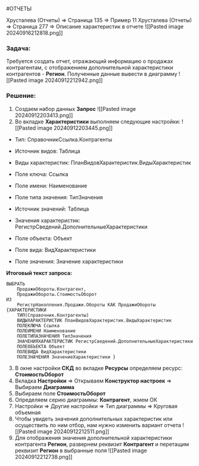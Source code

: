 #ОТЧЕТЫ 

Хрусталева (Отчеты) => Страница 135 => Пример 11
Хрусталева (Отчеты) => Страница 277 => Описание характеристик в отчете
![[Pasted image 20240916212818.png]]
### Задача:
Требуется создать отчет, отражающий информацию о продажах контрагентам, с отображением дополнительной характеристики контрагентов - **Регион**. Полученные данные вывести в диаграмму
![[Pasted image 20240912212942.png]]
### Решение:
1. Создаем набор данных **Запрос**
![[Pasted image 20240912203413.png]]
2. Во вкладке **Характеристики** выполняем следующие настройки:
![[Pasted image 20240912203445.png]]
- Тип: СправочникСсылка.Контрагенты

- Источник видов: Таблица
- Виды характеристик: ПланВидовХарактеристик.ВидыХарактеристик
- Поле ключа: Ссылка
- Поле имени: Наименование
- Поле типа значения: ТипЗначения

- Источник значений: Таблица
- Значения характеристик: РегистрСведений.ДополнительныеХарактеристики
- Поле объекта: Объект
- Поле вида: ВидХарактеристики
- Поле значения: Значение характеристики

**Итоговый текст запроса:**
```bsl
ВЫБРАТЬ
	ПродажиОбороты.Контрагент,
	ПродажиОбороты.СтоимостьОборот
ИЗ
	РегистрНакопления.Продажи.Обороты КАК ПродажиОбороты
{ХАРАКТЕРИСТИКИ
	ТИП(Справочник.Контрагенты)
	ВИДЫХАРАКТЕРИСТИК ПланВидовХарактеристик.ВидыХарактеристик
	ПОЛЕКЛЮЧА Ссылка
	ПОЛЕИМЕНИ Наименование
	ПОЛЕТИПАЗНАЧЕНИЯ ТипЗначения
	ЗНАЧЕНИЯХАРАКТЕРИСТИК РегистрСведений.ДополнительныеХарактеристики
	ПОЛЕОБЪЕКТА Объект
	ПОЛЕВИДА ВидХарактеристики
	ПОЛЕЗНАЧЕНИЯ ЗначениеХарактеристики }
```

3. В окне настройки **СКД** во вкладке **Ресурсы** определяем ресурс: **СтоимостьОборот**
4. Вкладка **Настройки** => Открываем **Конструктор настроек** => Выбираем **Диаграмма**
5. Выбираем поле **СтоимостьОборот**
6. Определяем серию диаграммы: **Контрагент**, жмем ОК
7. Настройки => Другие настройки => Тип диаграммы => Круговая объемная
8. Чтобы увидеть значения дополнительных характеристик или осуществить по ним отбор, нам нужно изменить вариант отчета
![[Pasted image 20240912212511.png]]
9. Для отображения значения дополнительной характеристики контрагента **Регион**, развернем реквизит **Контрагент** и перетащим реквизит **Регион** в выбранные поля
![[Pasted image 20240912212738.png]]